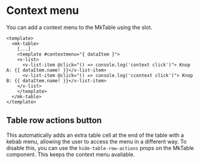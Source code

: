 # Context menu

You can add a context menu to the MkTable using the slot.

```tsx
<template>
  <mk-table>
    [...]
    <template #contextmenu="{ dataItem }">
    <v-list>
      <v-list-item @click="() => console.log('context click')"> Knop A: {{ dataItem.name! }}</v-list-item>
      <v-list-item @click="() => console.log('ccontext click')"> Knop B: {{ dataItem.name! }}</v-list-item>
    </v-list>
    </template>
  </mk-table>
</template>
```

## Table row actions button

This automatically adds an extra table cell at the end of the table with a kebab menu, allowing the user to access the menu in a different way. To disable this, you can use the `hide-table-row-actions` props on the MkTable component. This keeps the context menu available.
